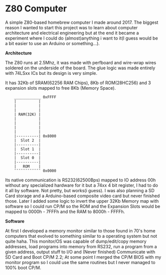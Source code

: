 # Z80 Computer
 A simple Z80-based homebrew computer I made around 2017. The biggest reason I wanted to start this project was to learn about computer architecture and electrical engineering but at the end it became a experiment where I could do (almost)anything i want to it(I guess would be a bit easier to use an Arduino or something...).

**Architecture**

 The Z80 runs at 2.5Mhz, it was made with perfboard and wire-wrap wires soldered on the underside of the board. The glue logic was made entirely with 74LSxx ICs but its design is very simple.

 It has 32Kb of SRAM(62256 RAM Chips), 8Kb of ROM(28HC256) and 3 expansion slots mapped to free 8Kb (Memory Space).

        ____________ 0xFFFF
        |          |
        |          |        
        |          |
        | RAM(32K) |
        |          |
        |          |
        |          |
        |          |
        |----------| 0x8000
        |  Slot 2  |
        |----------|
        |  Slot 1  |
        |----------|
        |  Slot 0  |
        |----------|
        |   ROM    |
        ¯¯¯¯¯¯¯¯¯¯¯¯ 0x0000



 Its native communication is RS232(62500Bps) mapped to IO address 00h without any specialized hardware for it but a 74xx 4 bit register, I had to do it all by software. Not pretty, but works(i guess).
 I was also planning a SD Card storage and a Arduino-based composite video card but never finished those.
Later I added some logic to invert the upper 32Kb Memory map with software so I could run CP/M so the ROM and the Expansion Slots would be mapped to 0000h - 7FFFh and the RAM to 8000h - FFFFh.

**Software**

 At first I developed a memory monitor similar to those found in 70's home computers that evolved to something similar to a operating system but not quite haha.
This monitor/OS was capable of dump/edit/copy memory addresses, load programs into memory from RS232, run a program from a given address, output stuff to I/O and (Never finished) Communicate with SD Card and Boot CP/M 2.2;
At some point I merged the CP/M BIOS with my monitor program so I could use the same routines but I never managed to 100% boot CP/M.

